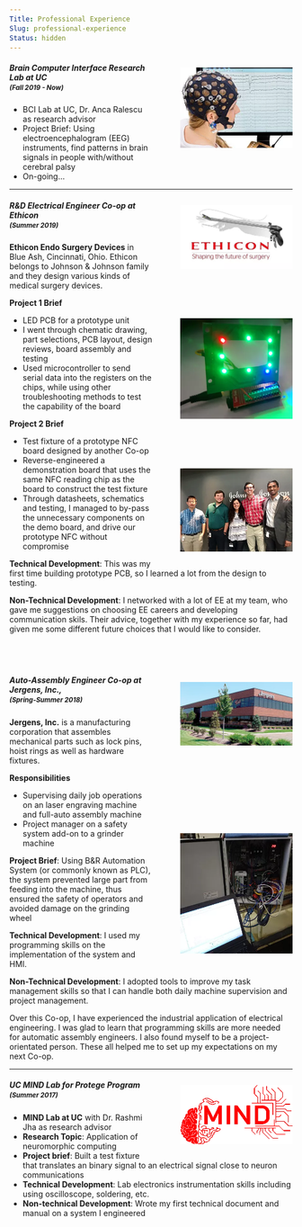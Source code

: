 ```yaml
---
Title: Professional Experience
Slug: professional-experience
Status: hidden
---
```

<p style= "float:right; padding: 0px 0px 0px 50px;" >
<img src="/images/pro-exp/bci.webp" width=200>
</p>

##### Brain Computer Interface Research Lab at UC <br/><small>(Fall 2019 - Now)</small>

- BCI Lab at UC, Dr. Anca Ralescu as research advisor 
- Project Brief: Using electroencephalogram (EEG) instruments, find patterns in brain signals in people with/without cerebral palsy
- On-going...

-------------------------------------------------------------------------------------------------------------------------------------------------------------------------

<p style= "float:right; padding: 0px 0px 0px 50px;" >
<img src="/images/pro-exp/ethicon-site.webp"  width=200>
<br clear="all" /><br clear="all" /><br clear="all" /><br clear="all" /><br clear="all" /><br clear="all" />
<img src="/images/pro-exp/ethicon-pcb.webp" width=200>
<br clear="all" /><br clear="all" /><br clear="all" /><br clear="all" /><br clear="all" /><br clear="all" />
<img src="/images/pro-exp/ethicon-pic.webp" width=200>
</p>

##### R&D Electrical Engineer Co-op at Ethicon <br/><small>(Summer 2019)</small>


**Ethicon Endo Surgery Devices** in Blue Ash, Cincinnati, Ohio. Ethicon belongs to Johnson & Johnson family and they design various kinds of medical surgery devices. 

​**Project 1 Brief**

- LED PCB for a prototype unit
- I went through chematic drawing, part selections, PCB layout, design reviews, board assembly and testing
- Used microcontroller to send serial data into the registers on the chips, while using other troubleshooting methods to test the capability of the board

**Project 2 Brief**

- Test fixture of a prototype NFC board designed by another Co-op
- Reverse-engineered a demonstration board that uses the same NFC reading chip as the board to construct the test fixture
- Through datasheets, schematics and testing, I managed to by-pass the unnecessary components on the demo board, and drive our prototype NFC without compromise

**Technical Development**: This was my first time building prototype PCB, so I learned a lot from the design to testing.

**Non-Technical Development**: I networked with a lot of EE at my team, who gave me suggestions on choosing EE careers and developing communication skils. Their advice, together with my experience so far, had given me some different future choices that I would like to consider.

​
-------------------------------------------------------------------------------------------------------------------------------------------------------------------------
<p style= "float:right; padding: 0px 0px 0px 50px;" >
<img src="images/pro-exp/jergens-site.webp"  width=200>
<br clear="all" /><br clear="all" /><br clear="all" /><br clear="all" /><br clear="all" /><br clear="all" /><br clear="all" /><br clear="all" /><br clear="all" /><br clear="all" />
<img src="images/pro-exp/jergens-system.webp" width=200>
</p>

##### Auto-Assembly Engineer Co-op at Jergens, Inc., <br/><small>(Spring-Summer 2018)</small>


**Jergens, Inc.** is a manufacturing corporation that assembles mechanical parts such as lock pins, hoist rings as well as hardware fixtures.

**Responsibilities**
- Supervising daily job operations on an laser engraving machine and full-auto assembly machine
- Project manager on a safety system add-on to a grinder machine


**Project Brief**: Using B&R Automation System (or commonly known as PLC), the system prevented large part from feeding into the machine, thus ensured the safety of operators and avoided damage on the grinding wheel

**Technical Development**: I used my programming skills on the implementation of the system and HMI.

**Non-Technical Development**: I adopted tools to improve my task management skills so that I can handle both daily machine supervision and project management. 

Over this Co-op, I have experienced the industrial application of electrical engineering. I was glad to learn that programming skills are more needed for automatic assembly engineers. I also found myself to be a project-orientated person. These all helped me to set up my expectations on my next Co-op. 

-------------------------------------------------------------------------------------------------------------------------------------------------------------------------

<p style= "float:right; padding: 0px 0px 0px 50px;" >
<img src="images/pro-exp/neuromorph.webp" width=200>
</p>

##### UC MIND Lab for Protege Program <br/><small>(Summer 2017)</small>


- **MIND Lab at UC** with Dr. Rashmi Jha as research advisor
- **Research Topic**: Application of neuromorphic computing
- **Project brief**: Built a test fixture that translates an binary signal to an electrical signal close to neuron communications
- **Technical Development**: Lab electronics instrumentation skills including using oscilloscope, soldering, etc.
- **Non-technical Development**: Wrote my first technical document and manual on a system I engineered
